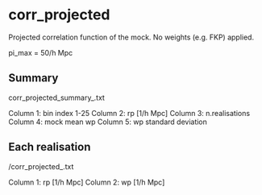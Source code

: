 corr_projected
==============

Projected correlation function of the mock. No weights (e.g. FKP) applied.

pi_max = 50/h Mpc

## Summary

corr_projected_summary_<zbin>.txt

Column 1: bin index 1-25
Column 2: rp [1/h Mpc]
Column 3: n.realisations
Column 4: mock mean wp
Column 5: wp standard deviation

## Each realisation

<zbin>/corr_projected_<index>.txt

Column 1: rp [1/h Mpc]
Column 2: wp [1/h Mpc]
